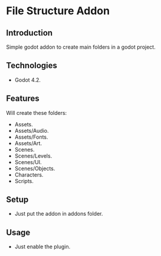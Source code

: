 # File Structure Addon

## Introduction
Simple godot addon to create main folders in a godot project.
	
## Technologies

- Godot 4.2.

## Features
Will create these folders:
- Assets.
- Assets/Audio.
- Assets/Fonts.
- Assets/Art.
- Scenes.
- Scenes/Levels.
- Scenes/UI.
- Scenes/Objects.
- Characters.
- Scripts.
## Setup

- Just put the addon in addons folder.

## Usage

- Just enable the plugin.
